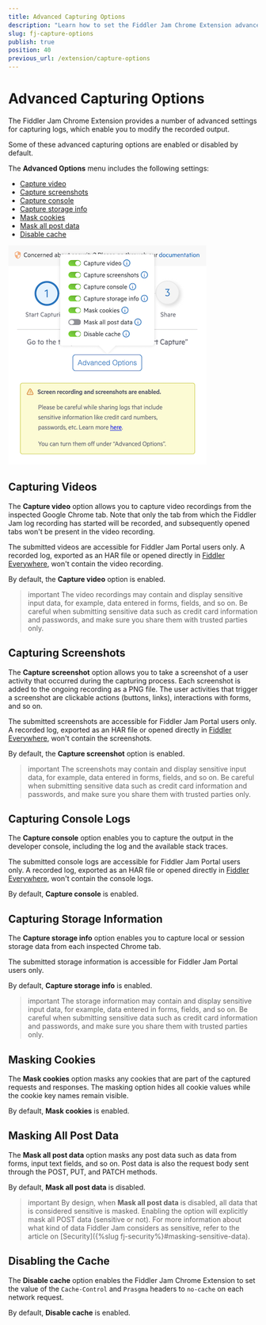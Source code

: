 ```yaml
---
title: Advanced Capturing Options
description: "Learn how to set the Fiddler Jam Chrome Extension advanced capturing and recording options."
slug: fj-capture-options
publish: true
position: 40
previous_url: /extension/capture-options
---
```


# Advanced Capturing Options

The Fiddler Jam Chrome Extension provides a number of advanced settings for capturing logs, which enable you to modify the recorded output.

Some of these advanced capturing options are enabled or disabled by default.

The **Advanced Options** menu includes the following settings:

- [Capture video](#capturing-videos)
- [Capture screenshots](#capturing-screenshots)
- [Capture console](#capturing-console-logs)
- [Capture storage info](#capturing-storage-information)
- [Mask cookies](#masking-cookies)
- [Mask all post data](#masking-all-post-data)
- [Disable cache](#disabling-the-cache)

![Fiddler Jam Advanced Options](../images/ext/ext-images/extension-start-capturing-extended-002.png)

## Capturing Videos

The **Capture video** option allows you to capture video recordings from the inspected Google Chrome tab. Note that only the tab from which the Fiddler Jam log recording has started will be recorded, and subsequently opened tabs won't be present in the video recording.

The submitted videos are accessible for Fiddler Jam Portal users only. A recorded log, exported as an HAR file or opened directly in [Fiddler Everywhere](https://www.telerik.com/download/fiddler-everywhere), won't contain the video recording.

By default, the **Capture video** option is enabled.

>important The video recordings may contain and display sensitive input data, for example, data entered in forms, fields, and so on. Be careful when submitting sensitive data such as credit card information and passwords, and make sure you share them with trusted parties only.

## Capturing Screenshots

The **Capture screenshot** option allows you to take a screenshot of a user activity that occurred during the capturing process. Each screenshot is added to the ongoing recording as a PNG file. The user activities that trigger a screenshot are clickable actions (buttons, links), interactions with forms, and so on.

The submitted screenshots are accessible for Fiddler Jam Portal users only. A recorded log, exported as an HAR file or opened directly in [Fiddler Everywhere](https://www.telerik.com/download/fiddler-everywhere), won't contain the screenshots.

By default, the **Capture screenshot** option is enabled.

>important The screenshots may contain and display sensitive input data, for example, data entered in forms, fields, and so on. Be careful when submitting sensitive data such as credit card information and passwords, and make sure you share them with trusted parties only.

## Capturing Console Logs

The **Capture console** option enables you to capture the output in the developer console, including the log and the available stack traces.

The submitted console logs are accessible for Fiddler Jam Portal users only. A recorded log, exported as an HAR file or opened directly in [Fiddler Everywhere](https://www.telerik.com/download/fiddler-everywhere), won't contain the console logs.

By default, **Capture console** is enabled.

## Capturing Storage Information

The **Capture storage info** option enables you to capture local or session storage data from each inspected Chrome tab.

The submitted storage information is accessible for Fiddler Jam Portal users only.

By default, **Capture storage info** is enabled.

>important The storage information may contain and display sensitive input data, for example, data entered in forms, fields, and so on. Be careful when submitting sensitive data such as credit card information and passwords, and make sure you share them with trusted parties only.

## Masking Cookies

The **Mask cookies** option masks any cookies that are part of the captured requests and responses. The masking option hides all cookie values while the cookie key names remain visible.

By default, **Mask cookies** is enabled.

## Masking All Post Data

The **Mask all post data** option masks any post data such as data from forms, input text fields, and so on. Post data is also the request body sent through the POST, PUT, and PATCH methods.

By default, **Mask all post data** is disabled.

>important By design, when **Mask all post data** is disabled, all data that is considered sensitive is masked. Enabling the option will explicitly mask all POST data (sensitive or not). For more information about what kind of data Fiddler Jam considers as sensitive, refer to the article on [Security]({%slug fj-security%}#masking-sensitive-data).

## Disabling the Cache

The **Disable cache** option enables the Fiddler Jam Chrome Extension to set the value of the `Cache-Control` and `Prasgma` headers to `no-cache` on each network request.

By default, **Disable cache** is enabled.
